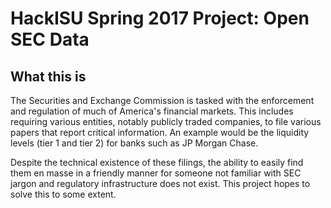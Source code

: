 # HackISU Spring 2017 Project: Open SEC Data

## What this is

The Securities and Exchange Commission is tasked with the enforcement and regulation of much of America's financial markets. This includes requiring various entities, notably publicly traded companies, to file various papers that report critical information. An example would be the liquidity levels (tier 1 and tier 2) for banks such as JP Morgan Chase.

Despite the technical existence of these filings, the ability to easily find them en masse in a friendly manner for someone not familiar with SEC jargon and regulatory infrastructure does not exist. This project hopes to solve this to some extent.
